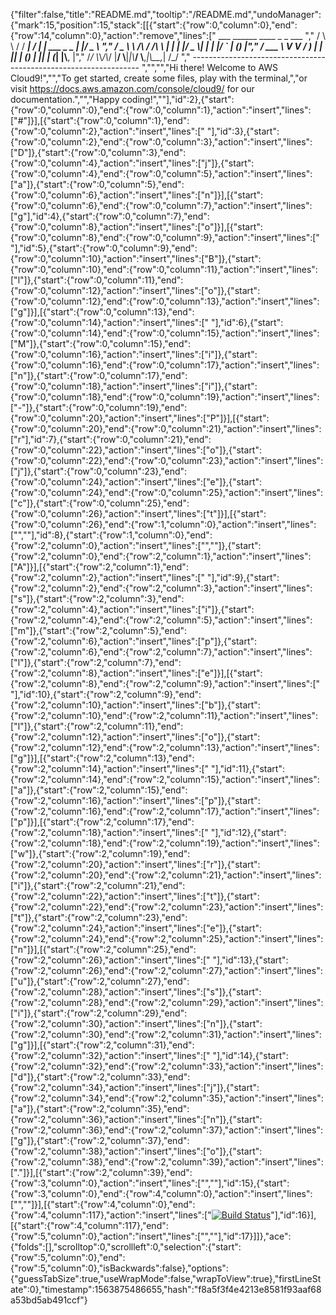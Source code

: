 {"filter":false,"title":"README.md","tooltip":"/README.md","undoManager":{"mark":15,"position":15,"stack":[[{"start":{"row":0,"column":0},"end":{"row":14,"column":0},"action":"remove","lines":["         ___        ______     ____ _                 _  ___  ","        / \\ \\      / / ___|   / ___| | ___  _   _  __| |/ _ \\ ","       / _ \\ \\ /\\ / /\\___ \\  | |   | |/ _ \\| | | |/ _` | (_) |","      / ___ \\ V  V /  ___) | | |___| | (_) | |_| | (_| |\\__, |","     /_/   \\_\\_/\\_/  |____/   \\____|_|\\___/ \\__,_|\\__,_|  /_/ "," ----------------------------------------------------------------- ","","","Hi there! Welcome to AWS Cloud9!","","To get started, create some files, play with the terminal,","or visit https://docs.aws.amazon.com/console/cloud9/ for our documentation.","","Happy coding!",""],"id":2},{"start":{"row":0,"column":0},"end":{"row":0,"column":1},"action":"insert","lines":["#"]}],[{"start":{"row":0,"column":1},"end":{"row":0,"column":2},"action":"insert","lines":[" "],"id":3},{"start":{"row":0,"column":2},"end":{"row":0,"column":3},"action":"insert","lines":["D"]},{"start":{"row":0,"column":3},"end":{"row":0,"column":4},"action":"insert","lines":["j"]},{"start":{"row":0,"column":4},"end":{"row":0,"column":5},"action":"insert","lines":["a"]},{"start":{"row":0,"column":5},"end":{"row":0,"column":6},"action":"insert","lines":["n"]}],[{"start":{"row":0,"column":6},"end":{"row":0,"column":7},"action":"insert","lines":["g"],"id":4},{"start":{"row":0,"column":7},"end":{"row":0,"column":8},"action":"insert","lines":["o"]}],[{"start":{"row":0,"column":8},"end":{"row":0,"column":9},"action":"insert","lines":[" "],"id":5},{"start":{"row":0,"column":9},"end":{"row":0,"column":10},"action":"insert","lines":["B"]},{"start":{"row":0,"column":10},"end":{"row":0,"column":11},"action":"insert","lines":["l"]},{"start":{"row":0,"column":11},"end":{"row":0,"column":12},"action":"insert","lines":["o"]},{"start":{"row":0,"column":12},"end":{"row":0,"column":13},"action":"insert","lines":["g"]}],[{"start":{"row":0,"column":13},"end":{"row":0,"column":14},"action":"insert","lines":[" "],"id":6},{"start":{"row":0,"column":14},"end":{"row":0,"column":15},"action":"insert","lines":["M"]},{"start":{"row":0,"column":15},"end":{"row":0,"column":16},"action":"insert","lines":["i"]},{"start":{"row":0,"column":16},"end":{"row":0,"column":17},"action":"insert","lines":["n"]},{"start":{"row":0,"column":17},"end":{"row":0,"column":18},"action":"insert","lines":["i"]},{"start":{"row":0,"column":18},"end":{"row":0,"column":19},"action":"insert","lines":["-"]},{"start":{"row":0,"column":19},"end":{"row":0,"column":20},"action":"insert","lines":["P"]}],[{"start":{"row":0,"column":20},"end":{"row":0,"column":21},"action":"insert","lines":["r"],"id":7},{"start":{"row":0,"column":21},"end":{"row":0,"column":22},"action":"insert","lines":["o"]},{"start":{"row":0,"column":22},"end":{"row":0,"column":23},"action":"insert","lines":["j"]},{"start":{"row":0,"column":23},"end":{"row":0,"column":24},"action":"insert","lines":["e"]},{"start":{"row":0,"column":24},"end":{"row":0,"column":25},"action":"insert","lines":["c"]},{"start":{"row":0,"column":25},"end":{"row":0,"column":26},"action":"insert","lines":["t"]}],[{"start":{"row":0,"column":26},"end":{"row":1,"column":0},"action":"insert","lines":["",""],"id":8},{"start":{"row":1,"column":0},"end":{"row":2,"column":0},"action":"insert","lines":["",""]},{"start":{"row":2,"column":0},"end":{"row":2,"column":1},"action":"insert","lines":["A"]}],[{"start":{"row":2,"column":1},"end":{"row":2,"column":2},"action":"insert","lines":[" "],"id":9},{"start":{"row":2,"column":2},"end":{"row":2,"column":3},"action":"insert","lines":["s"]},{"start":{"row":2,"column":3},"end":{"row":2,"column":4},"action":"insert","lines":["i"]},{"start":{"row":2,"column":4},"end":{"row":2,"column":5},"action":"insert","lines":["m"]},{"start":{"row":2,"column":5},"end":{"row":2,"column":6},"action":"insert","lines":["p"]},{"start":{"row":2,"column":6},"end":{"row":2,"column":7},"action":"insert","lines":["l"]},{"start":{"row":2,"column":7},"end":{"row":2,"column":8},"action":"insert","lines":["e"]}],[{"start":{"row":2,"column":8},"end":{"row":2,"column":9},"action":"insert","lines":[" "],"id":10},{"start":{"row":2,"column":9},"end":{"row":2,"column":10},"action":"insert","lines":["b"]},{"start":{"row":2,"column":10},"end":{"row":2,"column":11},"action":"insert","lines":["l"]},{"start":{"row":2,"column":11},"end":{"row":2,"column":12},"action":"insert","lines":["o"]},{"start":{"row":2,"column":12},"end":{"row":2,"column":13},"action":"insert","lines":["g"]}],[{"start":{"row":2,"column":13},"end":{"row":2,"column":14},"action":"insert","lines":[" "],"id":11},{"start":{"row":2,"column":14},"end":{"row":2,"column":15},"action":"insert","lines":["a"]},{"start":{"row":2,"column":15},"end":{"row":2,"column":16},"action":"insert","lines":["p"]},{"start":{"row":2,"column":16},"end":{"row":2,"column":17},"action":"insert","lines":["p"]}],[{"start":{"row":2,"column":17},"end":{"row":2,"column":18},"action":"insert","lines":[" "],"id":12},{"start":{"row":2,"column":18},"end":{"row":2,"column":19},"action":"insert","lines":["w"]},{"start":{"row":2,"column":19},"end":{"row":2,"column":20},"action":"insert","lines":["r"]},{"start":{"row":2,"column":20},"end":{"row":2,"column":21},"action":"insert","lines":["i"]},{"start":{"row":2,"column":21},"end":{"row":2,"column":22},"action":"insert","lines":["t"]},{"start":{"row":2,"column":22},"end":{"row":2,"column":23},"action":"insert","lines":["t"]},{"start":{"row":2,"column":23},"end":{"row":2,"column":24},"action":"insert","lines":["e"]},{"start":{"row":2,"column":24},"end":{"row":2,"column":25},"action":"insert","lines":["n"]}],[{"start":{"row":2,"column":25},"end":{"row":2,"column":26},"action":"insert","lines":[" "],"id":13},{"start":{"row":2,"column":26},"end":{"row":2,"column":27},"action":"insert","lines":["u"]},{"start":{"row":2,"column":27},"end":{"row":2,"column":28},"action":"insert","lines":["s"]},{"start":{"row":2,"column":28},"end":{"row":2,"column":29},"action":"insert","lines":["i"]},{"start":{"row":2,"column":29},"end":{"row":2,"column":30},"action":"insert","lines":["n"]},{"start":{"row":2,"column":30},"end":{"row":2,"column":31},"action":"insert","lines":["g"]}],[{"start":{"row":2,"column":31},"end":{"row":2,"column":32},"action":"insert","lines":[" "],"id":14},{"start":{"row":2,"column":32},"end":{"row":2,"column":33},"action":"insert","lines":["d"]},{"start":{"row":2,"column":33},"end":{"row":2,"column":34},"action":"insert","lines":["j"]},{"start":{"row":2,"column":34},"end":{"row":2,"column":35},"action":"insert","lines":["a"]},{"start":{"row":2,"column":35},"end":{"row":2,"column":36},"action":"insert","lines":["n"]},{"start":{"row":2,"column":36},"end":{"row":2,"column":37},"action":"insert","lines":["g"]},{"start":{"row":2,"column":37},"end":{"row":2,"column":38},"action":"insert","lines":["o"]},{"start":{"row":2,"column":38},"end":{"row":2,"column":39},"action":"insert","lines":["."]}],[{"start":{"row":2,"column":39},"end":{"row":3,"column":0},"action":"insert","lines":["",""],"id":15},{"start":{"row":3,"column":0},"end":{"row":4,"column":0},"action":"insert","lines":["",""]}],[{"start":{"row":4,"column":0},"end":{"row":4,"column":117},"action":"insert","lines":["[![Build Status](https://travis-ci.org/99ron/django_blog.svg?branch=master)](https://travis-ci.org/99ron/django_blog)"],"id":16}],[{"start":{"row":4,"column":117},"end":{"row":5,"column":0},"action":"insert","lines":["",""],"id":17}]]},"ace":{"folds":[],"scrolltop":0,"scrollleft":0,"selection":{"start":{"row":5,"column":0},"end":{"row":5,"column":0},"isBackwards":false},"options":{"guessTabSize":true,"useWrapMode":false,"wrapToView":true},"firstLineState":0},"timestamp":1563875486655,"hash":"f8a5f3f4e4213e8581f93aaf68a53bd5ab491ccf"}